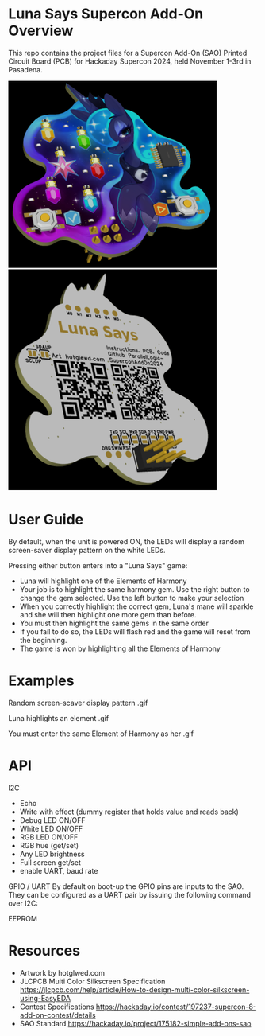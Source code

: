 # Luna Says Supercon Add-On Overview

This repo contains the project files for a Supercon Add-On (SAO) Printed Circuit Board (PCB) for Hackaday Supercon 2024, held November 1-3rd in Pasadena.

<img src="/img/front.png" width="420"><img src="/img/back.png" width="420">

# User Guide

By default, when the unit is powered ON, the LEDs will display a random screen-saver display pattern on the white LEDs.

Pressing either button enters into a "Luna Says" game:
- Luna will highlight one of the Elements of Harmony
- Your job is to highlight the same harmony gem.  Use the right button to change the gem selected.  Use the left button to make your selection
- When you correctly highlight the correct gem, Luna's mane will sparkle and she will then highlight one more gem than before.
- You must then highlight the same gems in the same order
- If you fail to do so, the LEDs will flash red and the game will reset from the beginning.
- The game is won by highlighting all the Elements of Harmony

# Examples

Random screen-scaver display pattern
.gif

Luna highlights an element
.gif

You must enter the same Element of Harmony as her
.gif

# API

I2C
- Echo
- Write with effect (dummy register that holds value and reads back)
- Debug LED ON/OFF
- White LED ON/OFF
- RGB LED ON/OFF
- RGB hue (get/set)
- Any LED brightness
- Full screen get/set
- enable UART, baud rate

GPIO / UART
By default on boot-up the GPIO pins are inputs to the SAO.  They can be configured as a UART pair by issuing the following command over I2C:

EEPROM

# Resources

- Artwork by hotglwed.com
- JLCPCB Multi Color Silkscreen Specification https://jlcpcb.com/help/article/How-to-design-multi-color-silkscreen-using-EasyEDA
- Contest Specifications https://hackaday.io/contest/197237-supercon-8-add-on-contest/details
- SAO Standard https://hackaday.io/project/175182-simple-add-ons-sao
